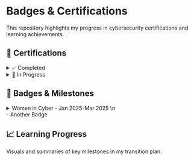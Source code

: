 # Badges & Certifications
This repository highlights my progress in cybersecurity certifications and learning achievements.


## 🧾 Certifications

<details>
  <summary>✅ Completed</summary>

- [Security+ - May 2024](https://www.credly.com/badges/d2c87cac-c8fc-4a88-abbd-b8a6186de7f8/public_url)
- [Google Cybersecurity Professional Certificate - Nov 2024](https://www.credly.com/badges/af91d701-a9e4-4d85-89f8-235c82200fcc/public_url)

</details>

<details>
  <summary>🚧 In Progress </summary>

- Certified Internal Auditor (CIA)
- ISACA IR Risk Fundamentals

</details>

## 🏅 Badges & Milestones
<details>
    <summary>Women in Cyber - Jan 2025-Mar 2025 \n</summary>
        <details>
            <summary>🧩 Fundamentals</summary>
              - Linux Command Line  
              - PowerShell Basics  
              - Intro to Networking  
              - Secure Fundamentals  
              - Cyber 101  
          </details>
        <details>
            <summary>🛡️ Defensive Cyber</summary>
              - Intro to Velociraptor  
              - Threat Hunting  
              - Splunk  
              - Incident Response
          </details> 
        <details>
            <summary>☁️ Cloud Security</summary>
              - Amazon Web Services  
              - Incident Response & Forensics in AWS  
              - Top 10 AWS Attacker Techniques 2023  
          </details>
  </details>
- Another Badge 

## 📈 Learning Progress
Visuals and summaries of key milestones in my transition plan.
